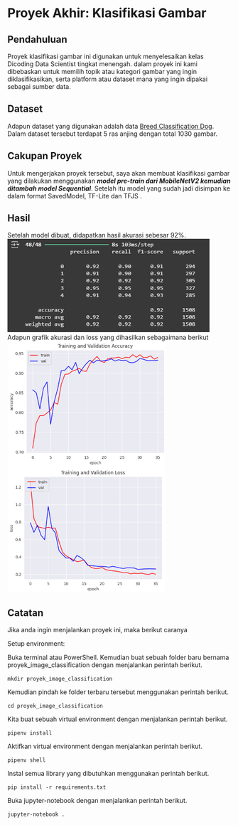 # Proyek Akhir: Klasifikasi Gambar

## Pendahuluan

Proyek klasifikasi gambar ini digunakan untuk menyelesaikan kelas Dicoding Data Scientist tingkat menengah. dalam proyek ini kami dibebaskan untuk memilih topik atau kategori gambar yang ingin diklasifikasikan, serta platform atau dataset mana yang ingin dipakai sebagai sumber data.

## Dataset

Adapun dataset yang digunakan adalah data <a href="https://www.kaggle.com/datasets/yapwh1208/dogs-breed-dataset"> Breed Classification Dog</a>. Dalam dataset tersebut terdapat 5 ras anjing dengan total 1030 gambar.

## Cakupan Proyek

Untuk mengerjakan proyek tersebut, saya akan membuat klasifikasi gambar yang dilakukan menggunakan ***model pre-train dari MobileNetV2 kemudian ditambah model Sequential***. Setelah itu model yang sudah jadi disimpan ke dalam format SavedModel, TF-Lite dan TFJS .


## Hasil

Setelah model dibuat, didapatkan hasil akurasi sebesar 92%. 
<br>![alt text](https://github.com/hud4-yanto/simple-classification-image/blob/main/Hasil%20akurasi.png?raw=true) </br>
Adapun grafik akurasi dan loss yang dihasilkan sebagaimana berikut
<br>![alt text](https://github.com/hud4-yanto/simple-classification-image/blob/main/Grafik%20Akurasi.png?raw=true)</br>


## Catatan

Jika anda ingin menjalankan proyek ini, maka berikut caranya 

Setup environment:

Buka terminal atau PowerShell. Kemudian buat sebuah folder baru bernama proyek_image_classification dengan menjalankan perintah berikut.
```
mkdir proyek_image_classification

```
Kemudian pindah ke folder terbaru tersebut menggunakan perintah berikut.
```
cd proyek_image_classification

```
Kita buat sebuah virtual environment dengan menjalankan perintah berikut.
```
pipenv install

```
Aktifkan virtual environment dengan menjalankan perintah berikut.
```
pipenv shell

```
Instal semua library yang dibutuhkan menggunakan perintah berikut.
```
pip install -r requirements.txt 

```
Buka jupyter-notebook dengan menjalankan perintah berikut.
```
jupyter-notebook .

```
